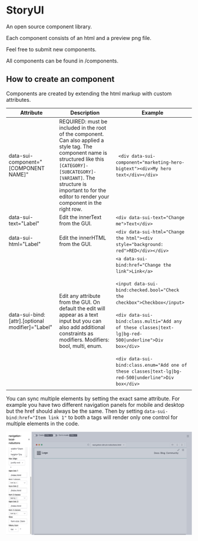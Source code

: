 
# StoryUI
An open source component library.

Each component consists of an html and a preview png file.

Feel free to submit new components.

All components can be found in /components.



## How to create an component

Components are created by extending the html markup with custom attributes.

| Attribute      |Description                    |Example                      |
|----------------|-------------------------------|-----------------------------|
|data-sui-component="[COMPONENT NAME]"| REQUIRED: must be included in the root of the component. Can also applied a style tag. The component name is structured  like this `[CATEGORY]-[SUBCATEGORY]-[VARIANT]`. The structure is important to for the editor to render your component in the right row.            |``` <div data-sui-component="marketing-hero-bigtext"><div>My hero text</div></div>```            |
|data-sui-text="Label" | Edit the innerText from the GUI. | ```<div data-sui-text="Change me">Text</div>```|
|data-sui-html="Label"| Edit the innerHTML from the GUI.| ```<div data-sui-html="Change the html"><div style="background: red">RED</div></div>```
|data-sui-bind:[attr].[optional modifier]="Label"| Edit any attribute from the GUI. On default the edit will appear as a text input but you can also add additional constraints as modifiers. Modifiers: bool, multi, enum.| ```<a data-sui-bind:href="Change the link">Link</a>``` <br /> <br /> ```<input data-sui-bind:checked.bool="Check the checkbox">Checkbox</input>``` <br /> <br /> ```<div data-sui-bind:class.multi="Add any of these classes\|text-lg\|bg-red-500\|underline">Div box</div>``` <br /> <br /> ```<div data-sui-bind:class.enum="Add one of these classes\|text-lg\|bg-red-500\|underline">Div box</div>```
| | |



You can sync multiple elements by setting the exact same attribute. For example you have two different navigation panels for mobile and desktop but the href should always be the same. Then by setting ```data-sui-bind:href="Item link 1"``` to both a tags will render only one control for multiple elements in the code.

<p align="center"><img src="https://github.com/EzzatOmar/storyui/blob/main/img/screenshot1.png" alt="Screenshot storyui"></p>
